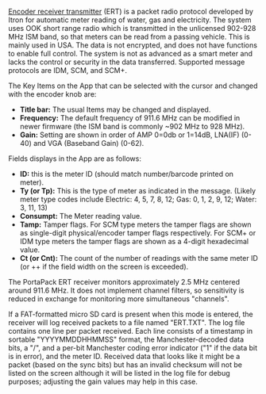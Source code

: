 [Encoder receiver transmitter](https://en.wikipedia.org/wiki/Encoder_receiver_transmitter) (ERT) is a packet radio protocol developed by Itron for automatic meter reading of water, gas and electricity. The system uses OOK short range radio which is transmitted in the unlicensed 902-928 MHz ISM band, so that meters can be read from a passing vehicle. This is mainly used in USA. The data is not encrypted, and does not have functions to enable full control. The system is not as advanced as a smart meter and lacks the control or security in the data transferred. Supported message protocols are IDM, SCM, and SCM+.

The Key Items on the App that can be selected with the cursor and changed with the encoder knob are:

* **Title bar:** The usual Items may be changed and displayed.
* **Frequency:** The default frequency of 911.6 MHz can be modified in newer firmware (the ISM band is commonly ~902 MHz to 928 MHz).
* **Gain:** Setting are shown in order of AMP 0=0db or 1=14dB, LNA(IF) (0-40) and VGA (Baseband Gain) (0-62).

Fields displays in the App are as follows:

* **ID:** this is the meter ID (should match number/barcode printed on meter).
* **Ty (or Tp):** This is the type of meter as indicated in the message. (Likely meter type codes include Electric: 4, 5, 7, 8, 12;  Gas: 0, 1, 2, 9, 12;  Water: 3, 11, 13)
* **Consumpt:** The Meter reading value.
* **Tamp:** Tamper flags. For SCM type meters the tamper flags are shown as single-digit physical/encoder tamper flags respectively. For SCM+ or IDM type meters the tamper flags are shown as a 4-digit hexadecimal value.
* **Ct (or Cnt):** The count of the number of readings with the same meter ID (or ++ if the field width on the screen is exceeded).

The PortaPack ERT receiver monitors approximately 2.5 MHz centered around 911.6 MHz. It does not implement channel filters, so sensitivity is reduced in exchange for monitoring more simultaneous "channels".

If a FAT-formatted micro SD card is present when this mode is entered, the receiver will log received packets to a file named "ERT.TXT". The log file contains one line per packet received. Each line consists of a timestamp in sortable "YYYYMMDDHHMMSS" format, the Manchester-decoded data bits, a "/", and a per-bit Manchester coding error indicator ("1" if the data bit is in error), and the meter ID.  Received data that looks like it might be a packet (based on the sync bits) but has an invalid checksum will not be listed on the screen although it will be listed in the log file for debug purposes; adjusting the gain values may help in this case.
